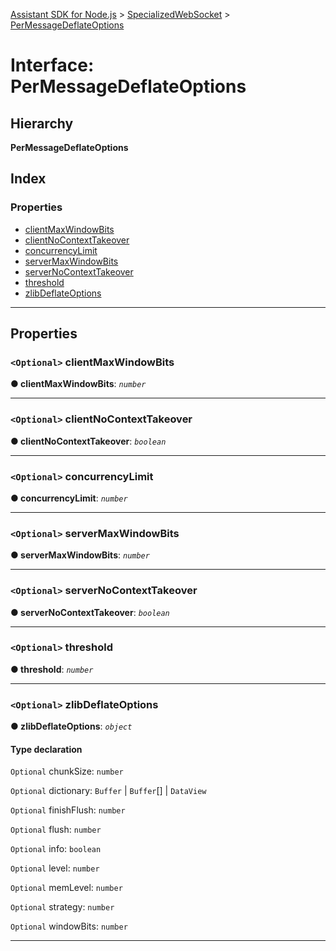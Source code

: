 [Assistant SDK for Node.js](../README.md) > [SpecializedWebSocket](../classes/specializedwebsocket.md) > [PerMessageDeflateOptions](../interfaces/specializedwebsocket.permessagedeflateoptions.md)

# Interface: PerMessageDeflateOptions

## Hierarchy

**PerMessageDeflateOptions**

## Index

### Properties

* [clientMaxWindowBits](specializedwebsocket.permessagedeflateoptions.md#clientmaxwindowbits)
* [clientNoContextTakeover](specializedwebsocket.permessagedeflateoptions.md#clientnocontexttakeover)
* [concurrencyLimit](specializedwebsocket.permessagedeflateoptions.md#concurrencylimit)
* [serverMaxWindowBits](specializedwebsocket.permessagedeflateoptions.md#servermaxwindowbits)
* [serverNoContextTakeover](specializedwebsocket.permessagedeflateoptions.md#servernocontexttakeover)
* [threshold](specializedwebsocket.permessagedeflateoptions.md#threshold)
* [zlibDeflateOptions](specializedwebsocket.permessagedeflateoptions.md#zlibdeflateoptions)

---

## Properties

<a id="clientmaxwindowbits"></a>

### `<Optional>` clientMaxWindowBits

**● clientMaxWindowBits**: *`number`*

___
<a id="clientnocontexttakeover"></a>

### `<Optional>` clientNoContextTakeover

**● clientNoContextTakeover**: *`boolean`*

___
<a id="concurrencylimit"></a>

### `<Optional>` concurrencyLimit

**● concurrencyLimit**: *`number`*

___
<a id="servermaxwindowbits"></a>

### `<Optional>` serverMaxWindowBits

**● serverMaxWindowBits**: *`number`*

___
<a id="servernocontexttakeover"></a>

### `<Optional>` serverNoContextTakeover

**● serverNoContextTakeover**: *`boolean`*

___
<a id="threshold"></a>

### `<Optional>` threshold

**● threshold**: *`number`*

___
<a id="zlibdeflateoptions"></a>

### `<Optional>` zlibDeflateOptions

**● zlibDeflateOptions**: *`object`*

#### Type declaration

`Optional`  chunkSize: `number`

`Optional`  dictionary: `Buffer` \| `Buffer`[] \| `DataView`

`Optional`  finishFlush: `number`

`Optional`  flush: `number`

`Optional`  info: `boolean`

`Optional`  level: `number`

`Optional`  memLevel: `number`

`Optional`  strategy: `number`

`Optional`  windowBits: `number`

___

